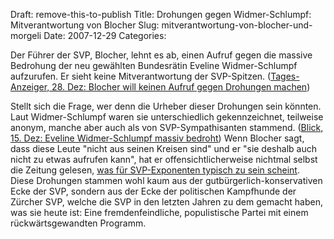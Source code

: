 Draft: remove-this-to-publish
Title: Drohungen gegen Widmer-Schlumpf: Mitverantwortung von Blocher
Slug: mitverantwortung-von-blocher-und-morgeli
Date: 2007-12-29
Categories:

Der Führer der SVP, Blocher, lehnt es ab, einen Aufruf gegen die massive Bedrohung der neu gewählten Bundesrätin Eveline Widmer-Schlumpf aufzurufen. Er sieht keine Mitverantwortung der SVP-Spitzen. ([Tages-Anzeiger, 28. Dez: Blocher will keinen Aufruf gegen Drohungen machen](http://www.tagesanzeiger.ch/dyn/news/schweiz/827238.html))

Stellt sich die Frage, wer denn die Urheber dieser Drohungen sein könnten. Laut Widmer-Schlumpf waren sie unterschiedlich gekennzeichnet, teilweise anonym, manche aber auch als von SVP-Sympathisanten stammend. ([Blick, 15. Dez: Eveline Widmer-Schlumpf massiv bedroht](http://www.blick.ch/news/schweiz/wahlen07/eveline-widmer-schlumpf-massiv-bedroht-78662))
Wenn Blocher sagt, dass diese Leute "nicht aus seinen Kreisen sind" und er "sie deshalb auch nicht zu etwas aufrufen kann", hat er offensichtlicherweise nichtmal selbst die Zeitung gelesen, [was für SVP-Exponenten typisch zu sein scheint](http://spinlock.ch/blog/2006/12/27/walter-wobmann-svp-liest-zeitungen-nicht/). Diese Drohungen stammen wohl kaum aus der gutbürgerlich-konservativen Ecke der SVP, sondern aus der Ecke der politischen Kampfhunde der Zürcher SVP, welche die SVP in den letzten Jahren zu dem gemacht haben, was sie heute ist: Eine fremdenfeindliche, populistische Partei mit einem rückwärtsgewandten Programm.

